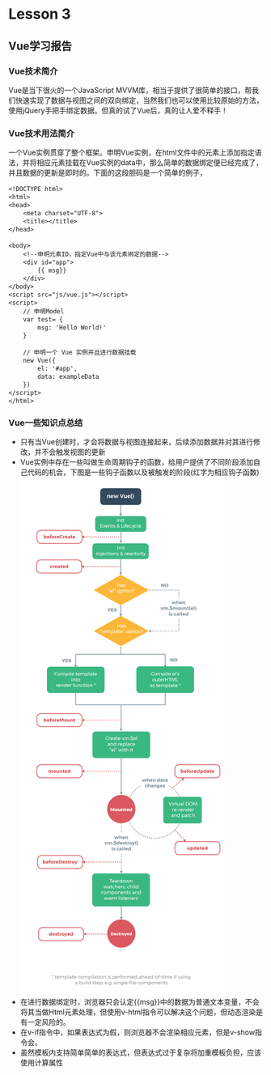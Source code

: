 # Lesson 3
## Vue学习报告
### Vue技术简介
Vue是当下很火的一个JavaScript MVVM库，相当于提供了很简单的接口，帮我们快速实现了数据与视图之间的双向绑定，当然我们也可以使用比较原始的方法，使用jQuery手把手绑定数据。但真的试了Vue后，真的让人爱不释手！

### Vue技术用法简介
一个Vue实例贯穿了整个框架。申明Vue实例，在html文件中的元素上添加指定语法，并将相应元素挂载在Vue实例的data中，那么简单的数据绑定便已经完成了，并且数据的更新是即时的。下面的这段胆码是一个简单的例子，  

	<!DOCTYPE html>
	<html>
    <head>
        <meta charset="UTF-8">
        <title></title>
    </head>

    <body>
        <!--申明元素ID，指定Vue中与该元素绑定的数据-->
        <div id="app">
            {{ msg}}
        </div>
    </body>
    <script src="js/vue.js"></script>
    <script>
        // 申明Model
        var test= {
            msg: 'Hello World!'
        }

        // 申明一个 Vue 实例并且进行数据挂载
        new Vue({
            el: '#app',
            data: exampleData
        })
    </script>
    </html>
  
### Vue一些知识点总结
+ 只有当Vue创建时，才会将数据与视图连接起来，后续添加数据并对其进行修改，并不会触发视图的更新
+ Vue实例中存在一些叫做生命周期钩子的函数，给用户提供了不同阶段添加自己代码的机会，下图是一些钩子函数以及被触发的阶段(红字为相应钩子函数)
![avatar](https://raw.githubusercontent.com/MikeXuQ/MikeXuQ.github.io/master/img/lesson5.png)
+ 在进行数据绑定时，浏览器只会认定{{msg}}中的数据为普通文本变量，不会将其当做Html元素处理，但使用v-html指令可以解决这个问题，但动态渲染是有一定风险的。
+ 在v-if指令中，如果表达式为假，则浏览器不会渲染相应元素，但是v-show指令会。
+ 虽然模板内支持简单简单的表达式，但表达式过于复杂将加重模板负担，应该使用计算属性